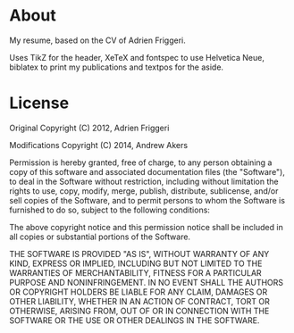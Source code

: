 # About
My resume, based on the CV of Adrien Friggeri.

Uses TikZ for the header, XeTeX and fontspec to use Helvetica Neue, biblatex to print my publications and textpos for the aside.


# License

Original Copyright (C) 2012, Adrien Friggeri

Modifications Copyright (C) 2014, Andrew Akers

Permission is hereby granted, free of charge, to any person obtaining a copy of this software and associated documentation files (the "Software"), to deal in the Software without restriction, including without limitation the rights to use, copy, modify, merge, publish, distribute, sublicense, and/or sell copies of the Software, and to permit persons to whom the Software is furnished to do so, subject to the following conditions:

The above copyright notice and this permission notice shall be included in all copies or substantial portions of the Software.

THE SOFTWARE IS PROVIDED "AS IS", WITHOUT WARRANTY OF ANY KIND, EXPRESS OR IMPLIED, INCLUDING BUT NOT LIMITED TO THE WARRANTIES OF MERCHANTABILITY, FITNESS FOR A PARTICULAR PURPOSE AND NONINFRINGEMENT. IN NO EVENT SHALL THE AUTHORS OR COPYRIGHT HOLDERS BE LIABLE FOR ANY CLAIM, DAMAGES OR OTHER LIABILITY, WHETHER IN AN ACTION OF CONTRACT, TORT OR OTHERWISE, ARISING FROM, OUT OF OR IN CONNECTION WITH THE SOFTWARE OR THE USE OR OTHER DEALINGS IN THE SOFTWARE.
